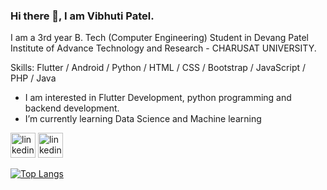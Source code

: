 ### Hi there 👋, I am  Vibhuti Patel.
<!-- ![](https://image.freepik.com/free-vector/programmer-decorative-illustration-isometric-design_23-2148250395.jpg) -->

I am a 3rd year B. Tech (Computer Engineering) Student in Devang Patel Institute of Advance Technology and Research - CHARUSAT UNIVERSITY.

Skills: Flutter / Android / Python / HTML / CSS / Bootstrap / JavaScript / PHP / Java

-  I am interested in Flutter Development, python programming and backend development. 
-  I’m currently learning Data Science and Machine learning 


[<img src='https://cdn4.iconfinder.com/data/icons/social-media-logos-6/512/71-github-512.png' alt='linkedin' height='40'>](https://github.com/vibhutipatel222)      [<img src='https://cdn1.iconfinder.com/data/icons/logotypes/32/square-linkedin-512.png' alt='linkedin' height='40'>](https://www.linkedin.com/in/https://www.linkedin.com/in/vibhuti-patel-a5ba821a4//)  

[![Top Langs](https://github-readme-stats.vercel.app/api/top-langs/?username=vibhutipatel222)](https://github.com/anuraghazra/github-readme-stats)

<!--
![GitHub stats](https://github-readme-stats.vercel.app/api?username=vibhutipatel222&show_icons=true)  

![GitHub Activity Graph](https://activity-graph.herokuapp.com/graph?username=vibhutipatel222)  
-->
